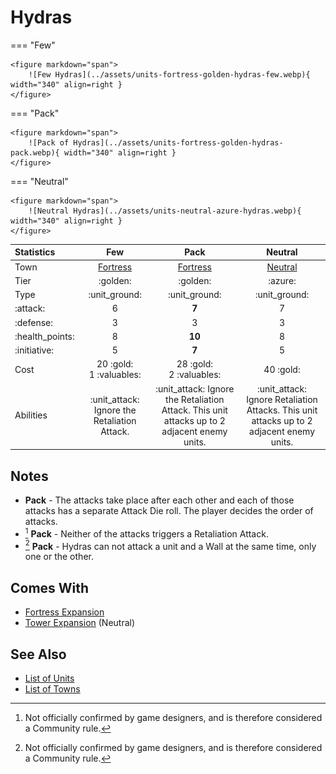 # Hydras

=== "Few"

    <figure markdown="span">
        ![Few Hydras](../assets/units-fortress-golden-hydras-few.webp){ width="340" align=right }
    </figure>

=== "Pack"

    <figure markdown="span">
        ![Pack of Hydras](../assets/units-fortress-golden-hydras-pack.webp){ width="340" align=right }
    </figure>

=== "Neutral"

    <figure markdown="span">
        ![Neutral Hydras](../assets/units-neutral-azure-hydras.webp){ width="340" align=right }
    </figure>


| Statistics | Few | Pack | Neutral |
| :--- | :---: | :---: | :---: |
| Town | [Fortress](../towns/fortress.md) | [Fortress](../towns/fortress.md) | [Neutral](../towns/neutral.md) |
| Tier | :golden: | :golden: | :azure: |
| Type | :unit_ground: | :unit_ground: | :unit_ground: |
| :attack: | 6 | **7** | 7 |
| :defense: | 3 | 3 | 3 |
| :health_points: | 8 | **10** | 8 |
| :initiative: | 5 | **7** | 5 |
| Cost | 20 :gold:<br>1 :valuables: | 28 :gold:<br>2 :valuables: | 40 :gold: |
| Abilities | :unit_attack: Ignore the Retaliation Attack. | :unit_attack: Ignore the Retaliation Attack. This unit attacks up to 2 adjacent enemy units. | :unit_attack: Ignore Retaliation Attacks. This unit attacks up to 2 adjacent enemy units. |


## Notes

- **Pack** - The attacks take place after each other and each of those attacks has a separate Attack Die roll. The player decides the order of attacks.
- [^1] **Pack** - Neither of the attacks triggers a Retaliation Attack.
- [^1] **Pack** - Hydras can not attack a unit and a Wall at the same time, only one or the other.


## Comes With

- [Fortress Expansion](../content/fortress_expansion.md)
- [Tower Expansion](../content/tower_expansion.md) (Neutral)


## See Also

- [List of Units](index.md)
- [List of Towns](../towns/index.md)


[^1]: Not officially confirmed by game designers, and is therefore considered a Community rule.